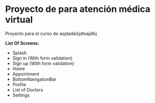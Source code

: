# Proyecto de para atención médica virtual

Proyecto para el curso de asjdadalsjdlsajdlkj

**List Of Screens:**

- Splash
- Sign in (With form validation)
- Sign up (With form validation)
- Home
- Appointment 
- BottomNavigationBar 
- Profile
- List of Doctors
- Settings